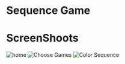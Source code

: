 # Sequence Game

# ScreenShoots
![home](https://user-images.githubusercontent.com/84588706/148630216-ce982aff-7b8b-4ee1-a802-e11f18c5485f.jpg)
![Choose Games](https://user-images.githubusercontent.com/84588706/148630241-996f00c6-4295-47ab-8924-88b0efd3fc7e.jpg)
![Color Sequence](https://user-images.githubusercontent.com/84588706/148630264-b7dc68ce-8443-480f-9cd6-0182a4181a42.jpg)
